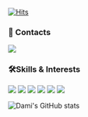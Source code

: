 [![Hits](https://hits.seeyoufarm.com/api/count/incr/badge.svg?url=https%3A%2F%2Fgithub.com%2Fdamilog%2F&count_bg=%23B42CFD&title_bg=%23555555&icon=&icon_color=%23E7E7E7&title=hits&edge_flat=false)](https://hits.seeyoufarm.com)
### 📌 Contacts
<a href="mailto:dami.k.dev@gmail.com">
  <img src="https://img.shields.io/badge/dami.k.dev@gmail.com-EA4335?style=flat-square&logo=Gmail&logoColor=white"/>
</a>


### 🛠Skills & Interests
<img src="https://img.shields.io/badge/TypeScript-3178C6?style=flat-square&logo=TypeScript&logoColor=white"/> <img src="https://img.shields.io/badge/React-61DAFB?style=flat-square&logo=React&logoColor=white"/>  <img src="https://img.shields.io/badge/Recoil-3578E5?style=flat-square&logo=React&logoColor=white"/> <img src="https://img.shields.io/badge/Mobx-red?style=flat-square&logo=Mobx&logoColor=white"/>  <img src="https://img.shields.io/badge/Webpack-8DD6F9?style=flat-square&logo=Webpack&logoColor=white"/> <img src="https://img.shields.io/badge/Babel-F9DC3E?style=flat-square&logo=Babel&logoColor=white"/> 


![Dami's GitHub stats](https://github-readme-stats.vercel.app/api?username=damilog&show_icons=true&theme=dracula)
